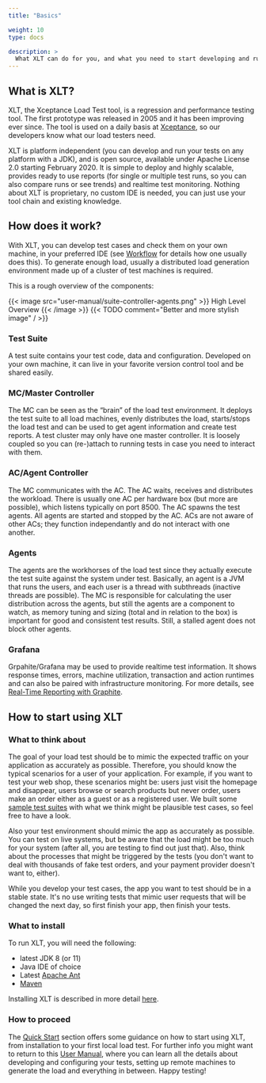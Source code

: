 ```yaml
---
title: "Basics"

weight: 10
type: docs

description: >
  What XLT can do for you, and what you need to start developing and running a load test suite.
---
```


## What is XLT?
XLT, the Xceptance Load Test tool, is a regression and performance testing tool. The first prototype was released in 2005 and it has been improving ever since. The tool is used on a daily basis at [Xceptance](https://xceptance.com), so our developers know what our load testers need.

XLT is platform independent (you can develop and run your tests on any platform with a JDK), and is open source, available under Apache License 2.0 starting February 2020. It is simple to deploy and highly scalable, provides ready to use reports (for single or multiple test runs, so you can also compare runs or see trends) and realtime test monitoring. Nothing about XLT is proprietary, no custom IDE is needed, you can just use your tool chain and existing knowledge.

## How does it work?
With XLT, you can develop test cases and check them on your own machine, in your preferred IDE (see [Workflow](../050-workflow) for details how one usually does this). To generate enough load, usually a distributed load generation environment made up of a cluster of test machines is required.

This is a rough overview of the components:

{{< image src="user-manual/suite-controller-agents.png" >}}
High Level Overview
{{< /image >}}
{{< TODO comment="Better and more stylish image" / >}}

### Test Suite
A test suite contains your test code, data and configuration. Developed on your own machine, it can live in your favorite version control tool and be shared easily.

### MC/Master Controller
The MC can be seen as the “brain” of the load test environment. It deploys the test suite to all load machines, evenly distributes the load, starts/stops the load test and can be used to get agent information and create test reports. A test cluster may only have one master controller. It is loosely coupled so you can (re-)attach to running tests in case you need to interact with them.

### AC/Agent Controller
The MC communicates with the AC. The AC waits, receives and distributes the workload. There is usually one AC per hardware box (but more are possible), which listens typically on port 8500. The AC spawns the test agents. All agents are started and stopped by the AC. ACs are not aware of other ACs; they function independantly and do not interact with one another.

### Agents
The agents are the workhorses of the load test since they actually execute the test suite against the system under test. Basically, an agent is a JVM that runs the users, and each user is a thread with subthreads (inactive threads are possible). The MC is responsible for calculating the user distribution across the agents, but still the agents are a component to watch, as memory tuning and sizing (total and in relation to the box) is important for good and consistent test results. Still, a stalled agent does not block other agents.

### Grafana
Grpahite/Grafana may be used to provide realtime test information. It shows response times, errors, machine utilization, transaction and action runtimes and can also be paired with infrastructure monitoring. For more details, see [Real-Time Reporting with Graphite](../../how-tos/graphite/).

## How to start using XLT

### What to think about
The goal of your load test should be to mimic the expected traffic on your application as accurately as possible. Therefore, you should know the typical scenarios for a user of your application. For example, if you want to test your web shop, these scenarios might be: users just visit the homepage and disappear, users browse or search products but never order, users make an order either as a guest or as a registered user. We built some [sample test suites](../../test-suites) with what we think might be plausible test cases, so feel free to have a look.

Also your test environment should mimic the app as accurately as possible. You can test on live systems, but be aware that the load might be too much for your system (after all, you are testing to find out just that). Also, think about the processes that might be triggered by the tests (you don't want to deal with thousands of fake test orders, and your payment provider doesn't want to, either).

While you develop your test cases, the app you want to test should be in a stable state. It's no use writing tests that mimic user requests that will be changed the next day, so first finish your app, then finish your tests.

### What to install
To run XLT, you will need the following:
* latest JDK 8 (or 11)
* Java IDE of choice
* Latest [Apache Ant](https://ant.apache.org/)
* [Maven](https://maven.apache.org/)

Installing XLT is described in more detail [here](../040-installation).

### How to proceed
The [Quick Start](../../quick-start) section offers some guidance on how to start using XLT, from installation to your first local load test. For further info you might want to return to this [User Manual](../050-workflow), where you can learn all the details about developing and configuring your tests, setting up remote machines to generate the load and everything in between. Happy testing!
